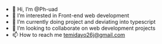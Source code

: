 - 👋 Hi, I’m @Ph-uad
- 👀 I’m interested in Front-end web development
- 🌱 I’m currently doing project and deviating into typescript
- 💞️ I’m looking to collaborate on web development projects 
- 📫 How to reach me temidayo26j@gmail.com

<!---
Ph-uad/Ph-uad is a ✨ special ✨ repository because its `README.md` (this file) appears on your GitHub profile.
You can click the Preview link to take a look at your changes.
--->
